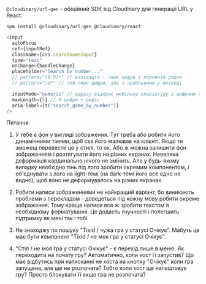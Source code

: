 `@cloudinary/url-gen` - офіційний SDK від Cloudinary для генерації URL у React.

```
npm install @cloudinary/url-gen @cloudinary/react
```

```js
<input
  autoFocus
  ref={inputRef}
  className={css.searchGameInput}
  type="text"
  onChange={handleChange}
  placeholder="Search by number..."
  // pattern="[0-9]*" // валідація - лише цифри і порожній рядок
  // pattern="\d*" // теж лише цифри, але з арабськими у юнікоді

  inputMode="numeric" // одразу відкриє мобільну клавіатуру з цифрами на моб. пристроях
  maxLength={5} // 4 цифри + дефіс
  aria-label={t("search_game_by_number")}
/>
```

Питання:

1. У тебе є фон у вигляді зображення. Тут треба або робити його динамічними тінями, щоб css його малював на клієнті. Якщо ти зможеш перевести це у стилі, то ок. Або ж можна залишити фон зображенням і розтягувати його на різних екранах. Невелика деформація кардинально нічого не змінить. Але у будь-якому випадку необхідно тінь під лого зробити окремим компонентом, і об'єднувати з лого на light-темі (на dark-темі його все одно не видно), щоб воно не деформувалось на різних екранах.

2. Робити написи зображеннями не найкращий варіант, бо виникають проблеми з перекладом - доведеться під кожну мову робити окреме зображення. Тому краще написи все ж зробити текстом в необхідному форматуванні. Це додасть гнучності і полегшить підтримку як мені так і тобі.

3. Не знаходжу по пошуку "Tixid / чужа гра у статусі Очікує". Мабуть це має бути компонент "Tixid / не моя гра у статусі Очікує".
4. "Стіл / не моя гра у статусі Очікує" - є перехід лише в меню. Як переходити на почату гру? Автоматично, коли хост її запустив? Що має відбутись при натисканні не хоста на кнопку "Очікує" коли гра запущена, але ще не розпочата? Тобто коли хост ще налаштовує гру? Просто блокувати її якщо гра не розпочата?
